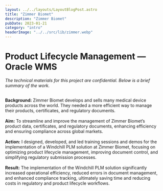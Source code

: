 ```yaml
---
layout: ../../layouts/LayoutBlogPost.astro
title: "Zimmer Biomet"
description: "Zimmer Biomet"
pubDate: 2023-01-21
category: "intro"
headerImage: "../../src/lib/zimmer.webp"
---
```


# Product Lifecycle Management — Oracle WMS

_The technical materials for this project are confidential. Below is a brief summary of the work._
<br><br>

**Background:** Zimmer Biomet develops and sells many medical device products across the world. They needed a more efficient way to manage their products, certificates, and regulatory documents.
<br><br>
**Aim:**  To streamline and improve the management of Zimmer Biomet’s product data, certificates, and regulatory documents, enhancing efficiency and ensuring compliance across global markets.
<br><br>
**Action:** I designed, developed, and led training sessions and demos for the implementation of a Windchill PLM solution at Zimmer Biomet, focusing on optimizing product lifecycle management, improving document control, and simplifying regulatory submission processes.
<br><br>
**Result:** The implementation of the Windchill PLM solution significantly increased operational efficiency, reduced errors in document management, and enhanced compliance tracking, ultimately saving time and reducing costs in regulatory and product lifecycle workflows.

